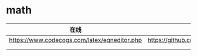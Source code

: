 # math

| 在线                                         | 原仓库                                         |      |
| -------------------------------------------- | ---------------------------------------------- | ---- |
| https://www.codecogs.com/latex/eqneditor.php | https://github.com/chengpengzhao/latex_htm_zcp |      |
|                                              |                                                |      |
|                                              |                                                |      |


